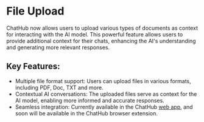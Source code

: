 # File Upload <Badge type="warning" text="beta" />

ChatHub now allows users to upload various types of documents as context for interacting with the AI model. This powerful feature allows users to provide additional context for their chats, enhancing the AI's understanding and generating more relevant responses.

## Key Features:

* Multiple file format support: Users can upload files in various formats, including PDF, Doc, TXT and more.
* Contextual AI conversations: The uploaded files serve as context for the AI model, enabling more informed and accurate responses.
* Seamless integration: Currently available in the ChatHub [web app](../webapp), and soon will be available in the ChatHub browser extension.